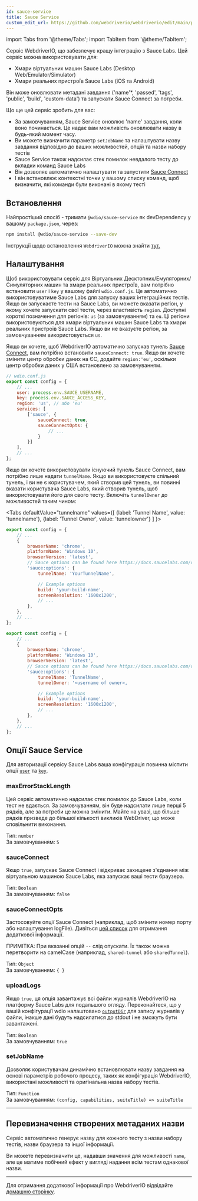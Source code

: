 ```yaml
---
id: sauce-service
title: Sauce Service
custom_edit_url: https://github.com/webdriverio/webdriverio/edit/main/packages/wdio-sauce-service/README.md
---
```


import Tabs from '@theme/Tabs';
import TabItem from '@theme/TabItem';

Сервіс WebdriverIO, що забезпечує кращу інтеграцію з Sauce Labs. Цей сервіс можна використовувати для:

- Хмари віртуальних машин Sauce Labs (Desktop Web/Emulator/Simulator)
- Хмари реальних пристроїв Sauce Labs (iOS та Android)

Він може оновлювати метадані завдання ('name'*, 'passed', 'tags', 'public', 'build', 'custom-data') та запускати Sauce Connect за потреби.

Що ще цей сервіс зробить для вас:

- За замовчуванням, Sauce Service оновлює 'name' завдання, коли воно починається. Це надає вам можливість оновлювати назву в будь-який момент часу.
- Ви можете визначити параметр `setJobName` та налаштувати назву завдання відповідно до ваших можливостей, опцій та назви набору тестів
- Sauce Service також надсилає стек помилок невдалого тесту до вкладки команд Sauce Labs
- Він дозволяє автоматично налаштувати та запустити [Sauce Connect](https://docs.saucelabs.com/secure-connections/)
- І він встановлює контекстні точки у вашому списку команд, щоб визначити, які команди були виконані в якому тесті

## Встановлення

Найпростіший спосіб - тримати `@wdio/sauce-service` як devDependency у вашому `package.json`, через:

```sh
npm install @wdio/sauce-service --save-dev
```

Інструкції щодо встановлення `WebdriverIO` можна знайти [тут.](https://webdriver.io/docs/gettingstarted)

## Налаштування

Щоб використовувати сервіс для Віртуальних Десктопних/Емуляторних/Симуляторних машин та хмари реальних пристроїв, вам потрібно встановити `user` і `key` у вашому файлі `wdio.conf.js`. Це автоматично використовуватиме Sauce Labs для запуску ваших інтеграційних тестів. Якщо ви запускаєте тести на Sauce Labs, ви можете вказати регіон, у якому хочете запускати свої тести, через властивість `region`. Доступні короткі позначення для регіонів: `us` (за замовчуванням) та `eu`. Ці регіони використовуються для хмари віртуальних машин Sauce Labs та хмари реальних пристроїв Sauce Labs. Якщо ви не вказуєте регіон, за замовчуванням використовується `us`.

Якщо ви хочете, щоб WebdriverIO автоматично запускав тунель [Sauce Connect](https://docs.saucelabs.com/secure-connections/#sauce-connect-proxy), вам потрібно встановити `sauceConnect: true`. Якщо ви хочете змінити центр обробки даних на ЄС, додайте `region:'eu'`, оскільки центр обробки даних у США встановлено за замовчуванням.

```js
// wdio.conf.js
export const config = {
    // ...
    user: process.env.SAUCE_USERNAME,
    key: process.env.SAUCE_ACCESS_KEY,
    region: 'us', // або 'eu'
    services: [
        ['sauce', {
            sauceConnect: true,
            sauceConnectOpts: {
                // ...
            }
        }]
    ],
    // ...
};
```

Якщо ви хочете використовувати існуючий тунель Sauce Connect, вам потрібно лише надати `tunnelName`. Якщо ви використовуєте спільний тунель, і ви не є користувачем, який створив цей тунель, ви повинні вказати користувача Sauce Labs, який створив тунель, щоб використовувати його для свого тесту. Включіть `tunnelOwner` до можливостей таким чином:

<Tabs
  defaultValue="tunnelname"
  values={[
    {label: 'Tunnel Name', value: 'tunnelname'},
    {label: 'Tunnel Owner', value: 'tunnelowner'}
  ]
}>
<TabItem value="tunnelname">

```js
export const config = {
    // ...
    {
        browserName: 'chrome',
        platformName: 'Windows 10',
        browserVersion: 'latest',
        // Sauce options can be found here https://docs.saucelabs.com/dev/test-configuration-options/
        'sauce:options': {
            tunnelName: 'YourTunnelName',

            // Example options
            build: 'your-build-name',
            screenResolution: '1600x1200',
            // ...
        },
    },
    // ...
};
```

</TabItem>
<TabItem value="tunnelowner">

```js
export const config = {
    // ...
    {
        browserName: 'chrome',
        platformName: 'Windows 10',
        browserVersion: 'latest',
        // Sauce options can be found here https://docs.saucelabs.com/dev/test-configuration-options/
        'sauce:options': {
            tunnelName: 'TunnelName',
            tunnelOwner: '<username of owner>,

            // Example options
            build: 'your-build-name',
            screenResolution: '1600x1200',
            // ...
        },
    },
    // ...
};
```

</TabItem>
</Tabs>

## Опції Sauce Service

Для авторизації сервісу Sauce Labs ваша конфігурація повинна містити опції [`user`](https://webdriver.io/docs/options#user) та [`key`](https://webdriver.io/docs/options#key).

### maxErrorStackLength

Цей сервіс автоматично надсилає стек помилок до Sauce Labs, коли тест не вдається. За замовчуванням, він буде надсилати лише перші 5 рядків, але за потреби це можна змінити. Майте на увазі, що більше рядків призведе до більшої кількості викликів WebDriver, що може сповільнити виконання.

Тип: `number`<br />
За замовчуванням: `5`

### sauceConnect

Якщо `true`, запускає Sauce Connect і відкриває захищене з'єднання між віртуальною машиною Sauce Labs, яка запускає ваші тести браузера.

Тип: `Boolean`<br />
За замовчуванням: `false`

### sauceConnectOpts

Застосовуйте опції Sauce Connect (наприклад, щоб змінити номер порту або налаштування logFile). Дивіться [цей список](https://docs.saucelabs.com/dev/cli/sauce-connect-5/run/) для отримання додаткової інформації.

ПРИМІТКА: При вказанні опцій `--` слід опускати. Їх також можна перетворити на camelCase (наприклад, `shared-tunnel` або `sharedTunnel`).

Тип: `Object`<br />
За замовчуванням: `{ }`

### uploadLogs

Якщо `true`, ця опція завантажує всі файли журналів WebdriverIO на платформу Sauce Labs для подальшого огляду. Переконайтеся, що у вашій конфігурації wdio налаштовано [`outputDir`](https://webdriver.io/docs/options#outputdir) для запису журналів у файли, інакше дані будуть надсилатися до stdout і не зможуть бути завантажені.

Тип: `Boolean`<br />
За замовчуванням: `true`

### setJobName

Дозволяє користувачам динамічно встановлювати назву завдання на основі параметрів робочого процесу, таких як конфігурація WebdriverIO, використані можливості та оригінальна назва набору тестів.

Тип: `Function`<br />
За замовчуванням: `(config, capabilities, suiteTitle) => suiteTitle`

----

## Перевизначення створених метаданих назви

Сервіс автоматично генерує назву для кожного тесту з назви набору тестів, назви браузера та іншої інформації.

Ви можете перевизначити це, надавши значення для можливості `name`, але це матиме побічний ефект у вигляді надання всім тестам однакової назви.

----

Для отримання додаткової інформації про WebdriverIO відвідайте [домашню сторінку](https://webdriver.io).